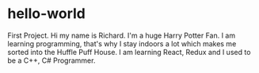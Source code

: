 # hello-world
First Project.
Hi my name is Richard. I'm a huge Harry Potter Fan. I am learning programming, that's why I stay indoors a lot which makes me sorted into the Huffle Puff House.
I am learning React, Redux and I used to be a C++, C# Programmer.
